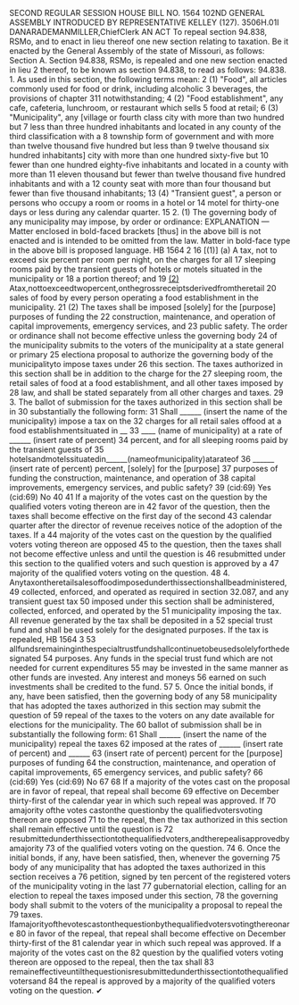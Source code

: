 SECOND REGULAR SESSION
HOUSE BILL NO. 1564
102ND GENERAL ASSEMBLY
INTRODUCED BY REPRESENTATIVE KELLEY (127).
3506H.01I DANARADEMANMILLER,ChiefClerk
AN ACT
To repeal section 94.838, RSMo, and to enact in lieu thereof one new section relating to
taxation.
Be it enacted by the General Assembly of the state of Missouri, as follows:
Section A. Section 94.838, RSMo, is repealed and one new section enacted in lieu
2 thereof, to be known as section 94.838, to read as follows:
94.838. 1. As used in this section, the following terms mean:
2 (1) "Food", all articles commonly used for food or drink, including alcoholic
3 beverages, the provisions of chapter 311 notwithstanding;
4 (2) "Food establishment", any cafe, cafeteria, lunchroom, or restaurant which sells
5 food at retail;
6 (3) "Municipality", any [village or fourth class city with more than two hundred but
7 less than three hundred inhabitants and located in any county of the third classification with a
8 township form of government and with more than twelve thousand five hundred but less than
9 twelve thousand six hundred inhabitants] city with more than one hundred sixty-five but
10 fewer than one hundred eighty-five inhabitants and located in a county with more than
11 eleven thousand but fewer than twelve thousand five hundred inhabitants and with a
12 county seat with more than four thousand but fewer than five thousand inhabitants;
13 (4) "Transient guest", a person or persons who occupy a room or rooms in a hotel or
14 motel for thirty-one days or less during any calendar quarter.
15 2. (1) The governing body of any municipality may impose, by order or ordinance:
EXPLANATION — Matter enclosed in bold-faced brackets [thus] in the above bill is not enacted and is
intended to be omitted from the law. Matter in bold-face type in the above bill is proposed language.
HB 1564 2
16 [(1)] (a) A tax, not to exceed six percent per room per night, on the charges for all
17 sleeping rooms paid by the transient guests of hotels or motels situated in the municipality or
18 a portion thereof; and
19 [(2)](b) Atax,nottoexceedtwopercent,onthegrossreceiptsderivedfromtheretail
20 sales of food by every person operating a food establishment in the municipality.
21 (2) The taxes shall be imposed [solely] for the [purpose] purposes of funding the
22 construction, maintenance, and operation of capital improvements, emergency services, and
23 public safety. The order or ordinance shall not become effective unless the governing body
24 of the municipality submits to the voters of the municipality at a state general or primary
25 electiona proposal to authorize the governing body of the municipalityto impose taxes under
26 this section. The taxes authorized in this section shall be in addition to the charge for the
27 sleeping room, the retail sales of food at a food establishment, and all other taxes imposed by
28 law, and shall be stated separately from all other charges and taxes.
29 3. The ballot of submission for the taxes authorized in this section shall be in
30 substantially the following form:
31 Shall ______ (insert the name of the municipality) impose a tax on the
32 charges for all retail sales offood at a food establishmentsituated in __
33 ____ (name of municipality) at a rate of ______ (insert rate of percent)
34 percent, and for all sleeping rooms paid by the transient guests of
35 hotelsandmotelssituatedin______(nameofmunicipality)atarateof
36 ______ (insert rate of percent) percent, [solely] for the [purpose]
37 purposes of funding the construction, maintenance, and operation of
38 capital improvements, emergency services, and public safety?
39 (cid:69) Yes (cid:69) No
40
41 If a majority of the votes cast on the question by the qualified voters voting thereon are in
42 favor of the question, then the taxes shall become effective on the first day of the second
43 calendar quarter after the director of revenue receives notice of the adoption of the taxes. If a
44 majority of the votes cast on the question by the qualified voters voting thereon are opposed
45 to the question, then the taxes shall not become effective unless and until the question is
46 resubmitted under this section to the qualified voters and such question is approved by a
47 majority of the qualified voters voting on the question.
48 4. Anytaxontheretailsalesoffoodimposedunderthissectionshallbeadministered,
49 collected, enforced, and operated as required in section 32.087, and any transient guest tax
50 imposed under this section shall be administered, collected, enforced, and operated by the
51 municipality imposing the tax. All revenue generated by the tax shall be deposited in a
52 special trust fund and shall be used solely for the designated purposes. If the tax is repealed,
HB 1564 3
53 allfundsremaininginthespecialtrustfundshallcontinuetobeusedsolelyforthedesignated
54 purposes. Any funds in the special trust fund which are not needed for current expenditures
55 may be invested in the same manner as other funds are invested. Any interest and moneys
56 earned on such investments shall be credited to the fund.
57 5. Once the initial bonds, if any, have been satisfied, then the governing body of any
58 municipality that has adopted the taxes authorized in this section may submit the question of
59 repeal of the taxes to the voters on any date available for elections for the municipality. The
60 ballot of submission shall be in substantially the following form:
61 Shall ______ (insert the name of the municipality) repeal the taxes
62 imposed at the rates of ______ (insert rate of percent) and ______
63 (insert rate of percent) percent for the [purpose] purposes of funding
64 the construction, maintenance, and operation of capital improvements,
65 emergency services, and public safety?
66 (cid:69) Yes (cid:69) No
67
68 If a majority of the votes cast on the proposal are in favor of repeal, that repeal shall become
69 effective on December thirty-first of the calendar year in which such repeal was approved. If
70 amajority ofthe votes castonthe questionby the qualifiedvotersvoting thereon are opposed
71 to the repeal, then the tax authorized in this section shall remain effective until the question is
72 resubmittedunderthissectiontothequalifiedvoters,andtherepealisapprovedbyamajority
73 of the qualified voters voting on the question.
74 6. Once the initial bonds, if any, have been satisfied, then, whenever the governing
75 body of any municipality that has adopted the taxes authorized in this section receives a
76 petition, signed by ten percent of the registered voters of the municipality voting in the last
77 gubernatorial election, calling for an election to repeal the taxes imposed under this section,
78 the governing body shall submit to the voters of the municipality a proposal to repeal the
79 taxes. Ifamajorityofthevotescastonthequestionbythequalifiedvotersvotingthereonare
80 in favor of the repeal, that repeal shall become effective on December thirty-first of the
81 calendar year in which such repeal was approved. If a majority of the votes cast on the
82 question by the qualified voters voting thereon are opposed to the repeal, then the tax shall
83 remaineffectiveuntilthequestionisresubmittedunderthissectiontothequalifiedvotersand
84 the repeal is approved by a majority of the qualified voters voting on the question.
✔